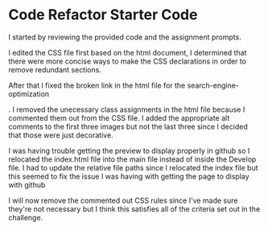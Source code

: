 # Code Refactor Starter Code
I started by reviewing the provided code and the assignment prompts.

I edited the CSS file first based on the html document, I determined that there were more concise ways to make the CSS declarations
in order to remove redundant sections.

After that I fixed the broken link in the html file for the search-engine-optimization <div>.
I removed the unecessary class assignments in the html file because I commented them out from the CSS file.
I added the appropriate alt comments to the first three images but not the last three since I decided that those were just decorative.

I was having trouble getting the preview to display properly in github so I relocated the index.html file into the main file instead
of inside the Develop file.
I had to update the relative file paths since I relocated the index file but this seemed to fix the issue I was having with getting
the page to display with github
  
I will now remove the commented out CSS rules since I've made sure they're not necessary but I think this satisfies
all of the criteria set out in the challenge.
